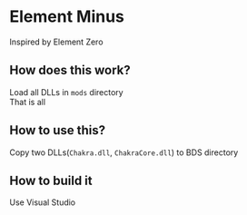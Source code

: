 
# Element Minus
Inspired by Element Zero  

## How does this work?
Load all DLLs in `mods` directory  
That is all

## How to use this?
Copy two DLLs(`Chakra.dll`, `ChakraCore.dll`) to BDS directory  

## How to build it
Use Visual Studio  

